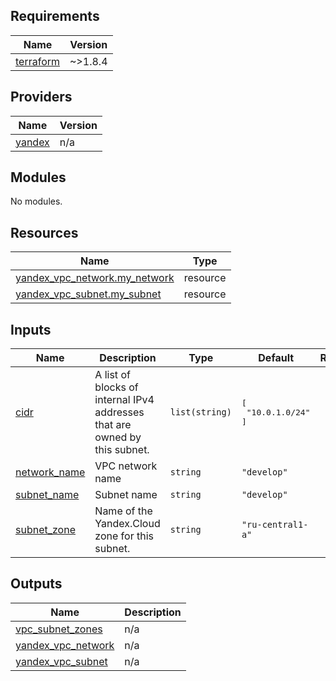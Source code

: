 ## Requirements

| Name | Version |
|------|---------|
| <a name="requirement_terraform"></a> [terraform](#requirement\_terraform) | ~>1.8.4 |

## Providers

| Name | Version |
|------|---------|
| <a name="provider_yandex"></a> [yandex](#provider\_yandex) | n/a |

## Modules

No modules.

## Resources

| Name | Type |
|------|------|
| [yandex_vpc_network.my_network](https://registry.terraform.io/providers/yandex-cloud/yandex/latest/docs/resources/vpc_network) | resource |
| [yandex_vpc_subnet.my_subnet](https://registry.terraform.io/providers/yandex-cloud/yandex/latest/docs/resources/vpc_subnet) | resource |

## Inputs

| Name | Description | Type | Default | Required |
|------|-------------|------|---------|:--------:|
| <a name="input_cidr"></a> [cidr](#input\_cidr) | A list of blocks of internal IPv4 addresses that are owned by this subnet. | `list(string)` | <pre>[<br/>  "10.0.1.0/24"<br/>]</pre> | no |
| <a name="input_network_name"></a> [network\_name](#input\_network\_name) | VPC network name | `string` | `"develop"` | no |
| <a name="input_subnet_name"></a> [subnet\_name](#input\_subnet\_name) | Subnet name | `string` | `"develop"` | no |
| <a name="input_subnet_zone"></a> [subnet\_zone](#input\_subnet\_zone) | Name of the Yandex.Cloud zone for this subnet. | `string` | `"ru-central1-a"` | no |

## Outputs

| Name | Description |
|------|-------------|
| <a name="output_vpc_subnet_zones"></a> [vpc\_subnet\_zones](#output\_vpc\_subnet\_zones) | n/a |
| <a name="output_yandex_vpc_network"></a> [yandex\_vpc\_network](#output\_yandex\_vpc\_network) | n/a |
| <a name="output_yandex_vpc_subnet"></a> [yandex\_vpc\_subnet](#output\_yandex\_vpc\_subnet) | n/a |
